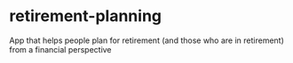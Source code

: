 # retirement-planning
App that helps people plan for retirement (and those who are in retirement) from a financial perspective
